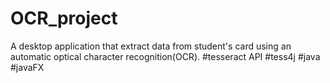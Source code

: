 # OCR_project
A desktop application that extract data from student's card using an automatic optical character recognition(OCR).
#tesseract API #tess4j #java #javaFX
